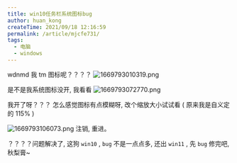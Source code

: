 ```yaml
---
title: win10任务栏系统图标bug
author: huan_kong
createTime: 2021/09/18 12:16:59
permalink: /article/mjcfe731/
tags: 
  - 电脑
  - windows
---
```


wdnmd 我 tm 图标呢？？？？
![1669793010319.png](https://img.huankong.top/i/2022/11/30/638704f35378a.png)

是不是我系统图标没开, 我看看
![1669793072770.png](https://img.huankong.top/i/2022/11/30/63870531acce8.png)

我开了呀？？？
怎么感觉图标有点模糊呀, 改个缩放大小试试看 ( 原来我是自义定的 115% )

![1669793106073.png](https://img.huankong.top/i/2022/11/30/63870552a4cff.png)
注销, 重进。

？？？？问题解决了, 这狗 `win10` , `bug` 不是一点点多, 还出 `win11` , 先 `bug` 修完吧, 秋梨膏~
